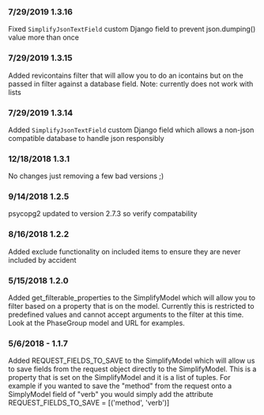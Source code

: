 ### 7/29/2019 1.3.16
Fixed `SimplifyJsonTextField` custom Django field to prevent json.dumping() value more than once

### 7/29/2019 1.3.15
Added revicontains filter that will allow you to do an icontains but on the passed in filter against a database field. Note: currently does not work with lists


### 7/29/2019 1.3.14
Added `SimplifyJsonTextField` custom Django field which allows a non-json compatible database to handle json responsibly

### 12/18/2018 1.3.1
No changes just removing a few bad versions ;)

### 9/14/2018 1.2.5
psycopg2 updated to version 2.7.3 so verify compatability

### 8/16/2018 1.2.2
Added exclude functionality on included items to ensure they are never included by accident

### 5/15/2018 1.2.0
Added get_filterable_properties to the SimplifyModel which will allow you to filter based on a property that is on the model. Currently this is restricted to predefined values and cannot accept arguments to the filter at this time. Look at the PhaseGroup model and URL for examples.

### 5/6/2018 - 1.1.7
Added REQUEST_FIELDS_TO_SAVE to the SimplifyModel which will allow us to save fields from the request object directly to the SimplifyModel. This is a property that is set on the SimplifyModel and it is a list of tuples. For example if you wanted to save the "method" from the request onto a SimplyModel field of "verb" you would simply add the attribute REQUEST_FIELDS_TO_SAVE = [('method', 'verb')]
